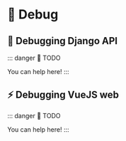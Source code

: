 # 🐞 Debug

## 🐍 Debugging Django API

::: danger 🚧 TODO

You can help here!
:::

## ⚡ Debugging VueJS web

::: danger 🚧 TODO

You can help here!
:::